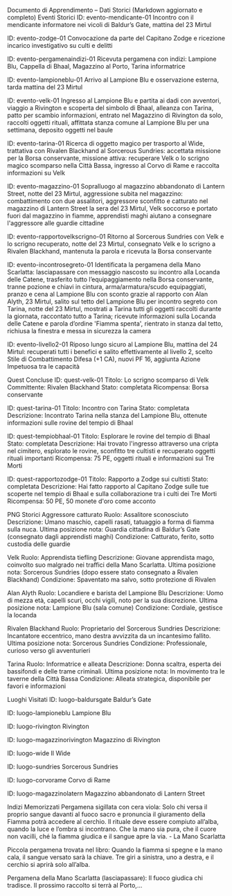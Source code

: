 Documento di Apprendimento – Dati Storici (Markdown aggiornato e completo)
Eventi Storici
ID: evento-mendicante-01
Incontro con il mendicante informatore nei vicoli di Baldur’s Gate, mattina del 23 Mirtul

ID: evento-zodge-01
Convocazione da parte del Capitano Zodge e ricezione incarico investigativo su culti e delitti

ID: evento-pergamenaindizi-01
Ricevuta pergamena con indizi: Lampione Blu, Cappella di Bhaal, Magazzino al Porto, Tarina informatrice

ID: evento-lampioneblu-01
Arrivo al Lampione Blu e osservazione esterna, tarda mattina del 23 Mirtul

ID: evento-velk-01
Ingresso al Lampione Blu e partita ai dadi con avventori, viaggio a Rivington e scoperta del simbolo di Bhaal, alleanza con Tarina, patto per scambio informazioni, entrato nel Magazzino di Rivington da solo, raccolti oggetti rituali, affittata stanza comune al Lampione Blu per una settimana, deposito oggetti nel baule

ID: evento-tarina-01
Ricerca di oggetto magico per trasporto al Wide, trattativa con Rivalen Blackhand al Sorcerous Sundries: accettata missione per la Borsa conservante, missione attiva: recuperare Velk o lo scrigno magico scomparso nella Città Bassa, ingresso al Corvo di Rame e raccolta informazioni su Velk

ID: evento-magazzino-01
Sopralluogo al magazzino abbandonato di Lantern Street, notte del 23 Mirtul, aggressione subita nel magazzino: combattimento con due assalitori, aggressore sconfitto e catturato nel magazzino di Lantern Street la sera del 23 Mirtul, Velk soccorso e portato fuori dal magazzino in fiamme, apprendisti maghi aiutano a consegnare l'aggressore alle guardie cittadine

ID: evento-rapportovelkscrigno-01
Ritorno al Sorcerous Sundries con Velk e lo scrigno recuperato, notte del 23 Mirtul, consegnato Velk e lo scrigno a Rivalen Blackhand, mantenuta la parola e ricevuta la Borsa conservante

ID: evento-incontrosegreto-01
Identificata la pergamena della Mano Scarlatta: lasciapassare con messaggio nascosto su incontro alla Locanda delle Catene, trasferito tutto l’equipaggiamento nella Borsa conservante, tranne pozione e chiavi in cintura, arma/armatura/scudo equipaggiati, pranzo e cena al Lampione Blu con sconto grazie al rapporto con Alan Alyth, 23 Mirtul, salito sul tetto del Lampione Blu per incontro segreto con Tarina, notte del 23 Mirtul, mostrati a Tarina tutti gli oggetti raccolti durante la giornata, raccontato tutto a Tarina; ricevute informazioni sulla Locanda delle Catene e parola d’ordine 'Fiamma spenta', rientrato in stanza dal tetto, richiusa la finestra e messa in sicurezza la camera

ID: evento-livello2-01
Riposo lungo sicuro al Lampione Blu, mattina del 24 Mirtul: recuperati tutti i benefici e salito effettivamente al livello 2, scelto Stile di Combattimento Difesa (+1 CA), nuovi PF 16, aggiunta Azione Impetuosa tra le capacità

Quest Concluse
ID: quest-velk-01
Titolo: Lo scrigno scomparso di Velk
Committente: Rivalen Blackhand
Stato: completata
Ricompensa: Borsa conservante

ID: quest-tarina-01
Titolo: Incontro con Tarina
Stato: completata
Descrizione: Incontrato Tarina nella stanza del Lampione Blu, ottenute informazioni sulle rovine del tempio di Bhaal

ID: quest-tempiobhaal-01
Titolo: Esplorare le rovine del tempio di Bhaal
Stato: completata
Descrizione: Hai trovato l'ingresso attraverso una cripta nel cimitero, esplorato le rovine, sconfitto tre cultisti e recuperato oggetti rituali importanti
Ricompensa: 75 PE, oggetti rituali e informazioni sui Tre Morti

ID: quest-rapportozodge-01
Titolo: Rapporto a Zodge sui cultisti
Stato: completata
Descrizione: Hai fatto rapporto al Capitano Zodge sulle tue scoperte nel tempio di Bhaal e sulla collaborazione tra i culti dei Tre Morti
Ricompensa: 50 PE, 50 monete d'oro come acconto

PNG Storici
Aggressore catturato
Ruolo: Assalitore sconosciuto
Descrizione: Umano maschio, capelli rasati, tatuaggio a forma di fiamma sulla nuca.
Ultima posizione nota: Guardia cittadina di Baldur’s Gate (consegnato dagli apprendisti maghi)
Condizione: Catturato, ferito, sotto custodia delle guardie

Velk
Ruolo: Apprendista tiefling
Descrizione: Giovane apprendista mago, coinvolto suo malgrado nei traffici della Mano Scarlatta.
Ultima posizione nota: Sorcerous Sundries (dopo essere stato consegnato a Rivalen Blackhand)
Condizione: Spaventato ma salvo, sotto protezione di Rivalen

Alan Alyth
Ruolo: Locandiere e barista del Lampione Blu
Descrizione: Uomo di mezza età, capelli scuri, occhi vigili, noto per la sua discrezione.
Ultima posizione nota: Lampione Blu (sala comune)
Condizione: Cordiale, gestisce la locanda

Rivalen Blackhand
Ruolo: Proprietario del Sorcerous Sundries
Descrizione: Incantatore eccentrico, mano destra avvizzita da un incantesimo fallito.
Ultima posizione nota: Sorcerous Sundries
Condizione: Professionale, curioso verso gli avventurieri

Tarina
Ruolo: Informatrice e alleata
Descrizione: Donna scaltra, esperta dei bassifondi e delle trame criminali.
Ultima posizione nota: In movimento tra le taverne della Città Bassa
Condizione: Alleata strategica, disponibile per favori e informazioni

Luoghi Visitati
ID: luogo-baldursgate
Baldur’s Gate

ID: luogo-lampioneblu
Lampione Blu

ID: luogo-rivington
Rivington

ID: luogo-magazzinorivington
Magazzino di Rivington

ID: luogo-wide
Il Wide

ID: luogo-sundries
Sorcerous Sundries

ID: luogo-corvorame
Corvo di Rame

ID: luogo-magazzinolatern
Magazzino abbandonato di Lantern Street

Indizi Memorizzati
Pergamena sigillata con cera viola:
Solo chi versa il proprio sangue davanti al fuoco sacro e pronuncia il giuramento della Fiamma potrà accedere al cerchio. Il rituale deve essere compiuto all’alba, quando la luce e l’ombra si incontrano. Che la mano sia pura, che il cuore non vacilli, ché la fiamma giudica e il sangue apre la via. - La Mano Scarlatta

Piccola pergamena trovata nel libro:
Quando la fiamma si spegne e la mano cala, il sangue versato sarà la chiave. Tre giri a sinistra, uno a destra, e il cerchio si aprirà solo all’alba.

Pergamena della Mano Scarlatta (lasciapassare):
Il fuoco giudica chi tradisce. Il prossimo raccolto si terrà al Porto,...
